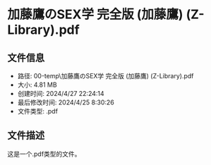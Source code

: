 ﻿# 加藤鷹のSEX学 完全版 (加藤鷹) (Z-Library).pdf

## 文件信息
- 路径: 00-temp\加藤鷹のSEX学 完全版 (加藤鷹) (Z-Library).pdf
- 大小: 4.81 MB
- 创建时间: 2024/4/27 22:24:14
- 最后修改时间: 2024/4/25 8:30:26
- 文件类型: .pdf

## 文件描述
这是一个.pdf类型的文件。

